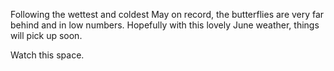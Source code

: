 Following the wettest and coldest May on record, the butterflies are very far behind and in low numbers. Hopefully with this lovely June weather, things will pick up soon.

Watch this space.
